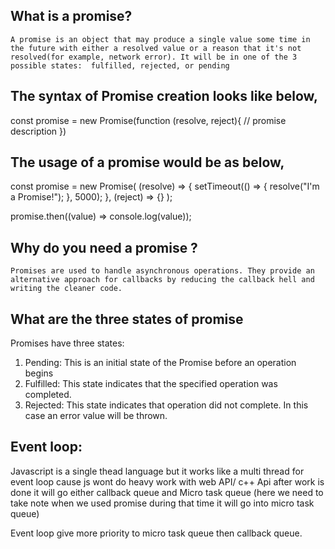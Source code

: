 ## What is a promise?

`A promise is an object that may produce a single value some time in the future with either a resolved value or a reason that it's not resolved(for example, network error). It will be in one of the 3 possible states:  fulfilled, rejected, or pending `

## The syntax of Promise creation looks like below,

const promise = new Promise(function (resolve, reject){
    // promise description
})

## The usage of a promise would be as below,

const promise = new Promise(
  (resolve) => {
    setTimeout(() => {
      resolve("I'm a Promise!");
    }, 5000);
  },
  (reject) => {}
);

promise.then((value) => console.log(value));



## Why do you need a promise ?

`Promises are used to handle asynchronous operations. They provide an alternative approach for callbacks by reducing the callback hell and writing the cleaner code.`


## What are the three states of promise
 
Promises have three states:

1. Pending: This is an initial state of the Promise before an operation begins
2. Fulfilled: This state indicates that the specified operation was completed.
3. Rejected: This state indicates that operation did not complete. In this case an error value will be thrown.

## Event loop:

Javascript is a single thead language but it works like a multi thread for event loop cause js wont do heavy work
with web API/ c++ Api after work is done it will go either callback queue and Micro task  queue (here we need to take note when we used promise during that time it will go into micro task queue) 

Event loop give more priority to micro task  queue then callback queue.


